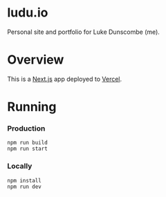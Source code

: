 # ludu.io

Personal site and portfolio for Luke Dunscombe (me).

# Overview
This is a [Next.js](https://nextjs.org/) app deployed to [Vercel](https://vercel.com/). 

# Running

### Production
```
npm run build
npm run start
```

### Locally
```
npm install
npm run dev
```

